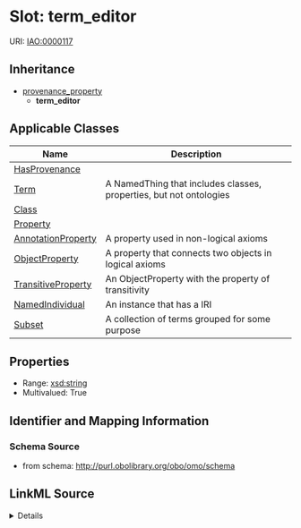 # Slot: term_editor

URI: [IAO:0000117](http://purl.obolibrary.org/obo/IAO_0000117)




## Inheritance

* [provenance_property](provenance_property.md)
    * **term_editor**





## Applicable Classes

| Name | Description |
| --- | --- |
[HasProvenance](HasProvenance.md) | 
[Term](Term.md) | A NamedThing that includes classes, properties, but not ontologies
[Class](Class.md) | 
[Property](Property.md) | 
[AnnotationProperty](AnnotationProperty.md) | A property used in non-logical axioms
[ObjectProperty](ObjectProperty.md) | A property that connects two objects in logical axioms
[TransitiveProperty](TransitiveProperty.md) | An ObjectProperty with the property of transitivity
[NamedIndividual](NamedIndividual.md) | An instance that has a IRI
[Subset](Subset.md) | A collection of terms grouped for some purpose






## Properties

* Range: [xsd:string](http://www.w3.org/2001/XMLSchema#string)
* Multivalued: True








## Identifier and Mapping Information







### Schema Source


* from schema: http://purl.obolibrary.org/obo/omo/schema




## LinkML Source

<details>
```yaml
name: term_editor
from_schema: http://purl.obolibrary.org/obo/omo/schema
rank: 1000
is_a: provenance_property
slot_uri: IAO:0000117
multivalued: true
alias: term_editor
domain_of:
- HasProvenance
range: string

```
</details>